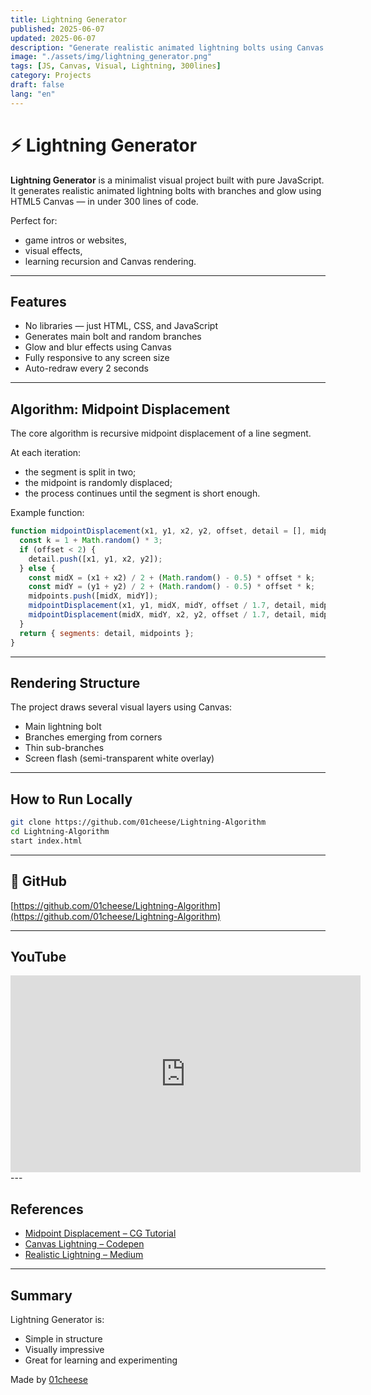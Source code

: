 ```yaml
---
title: Lightning Generator
published: 2025-06-07
updated: 2025-06-07
description: "Generate realistic animated lightning bolts using Canvas and JavaScript"
image: "./assets/img/lightning_generator.png"
tags: [JS, Canvas, Visual, Lightning, 300lines]
category: Projects
draft: false
lang: "en"
---
```


# ⚡ Lightning Generator

**Lightning Generator** is a minimalist visual project built with pure JavaScript. It generates realistic animated lightning bolts with branches and glow using HTML5 Canvas — in under 300 lines of code.

Perfect for:
- game intros or websites,
- visual effects,
- learning recursion and Canvas rendering.

---

## Features

- No libraries — just HTML, CSS, and JavaScript
- Generates main bolt and random branches
- Glow and blur effects using Canvas
- Fully responsive to any screen size
- Auto-redraw every 2 seconds

---

## Algorithm: Midpoint Displacement

The core algorithm is recursive midpoint displacement of a line segment.

At each iteration:
- the segment is split in two;
- the midpoint is randomly displaced;
- the process continues until the segment is short enough.

Example function:

```js
function midpointDisplacement(x1, y1, x2, y2, offset, detail = [], midpoints = []) {
  const k = 1 + Math.random() * 3;
  if (offset < 2) {
    detail.push([x1, y1, x2, y2]);
  } else {
    const midX = (x1 + x2) / 2 + (Math.random() - 0.5) * offset * k;
    const midY = (y1 + y2) / 2 + (Math.random() - 0.5) * offset * k;
    midpoints.push([midX, midY]);
    midpointDisplacement(x1, y1, midX, midY, offset / 1.7, detail, midpoints);
    midpointDisplacement(midX, midY, x2, y2, offset / 1.7, detail, midpoints);
  }
  return { segments: detail, midpoints };
}
```

---

## Rendering Structure

The project draws several visual layers using Canvas:

- Main lightning bolt
- Branches emerging from corners
- Thin sub-branches
- Screen flash (semi-transparent white overlay)

---

## How to Run Locally

```bash
git clone https://github.com/01cheese/Lightning-Algorithm
cd Lightning-Algorithm
start index.html
```

---

## 🔗 GitHub

[https://github.com/01cheese/Lightning-Algorithm](https://github.com/01cheese/Lightning-Algorithm)

---

## YouTube

<iframe width="560" height="315" src="https://www.youtube.com/embed/KT4_vYQYe8Y?si=CuvciLxvi1lzXBHN" title="YouTube video player" frameborder="0" allow="accelerometer; autoplay; clipboard-write; encrypted-media; gyroscope; picture-in-picture; web-share" referrerpolicy="strict-origin-when-cross-origin" allowfullscreen></iframe>
---

## References

- [Midpoint Displacement – CG Tutorial](https://lodev.org/cgtutor/randomnoise.html)
- [Canvas Lightning – Codepen](https://codepen.io/joeyhoer/full/poqzxGg)
- [Realistic Lightning – Medium](https://medium.com/@justinlloyd/realistic-lightning-in-html5-canvas-8430ecf5005d)

---

## Summary

Lightning Generator is:

- Simple in structure
- Visually impressive
- Great for learning and experimenting

Made by [01cheese](https://github.com/01cheese)
